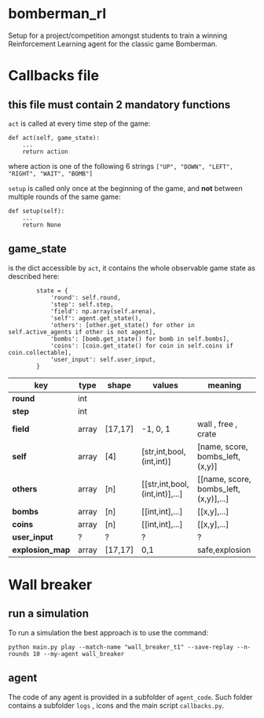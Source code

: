 # bomberman_rl
Setup for a project/competition amongst students to train a winning Reinforcement Learning agent for the classic game Bomberman.


# Callbacks file
## this file must contain 2 mandatory functions
`act` is called at every time step of the game:
```
def act(self, game_state):
    ...
    return action
```
where action is one of the following 6 strings
`["UP", "DOWN", "LEFT", "RIGHT", "WAIT", "BOMB"] `



`setup` is called only once at the beginning of the game, and **not** between multiple rounds of the same game:
```
def setup(self):
    ...
    return None
```

## game_state
is the dict accessible by `act`, it contains the whole observable game state as described here:

```
        state = {
            'round': self.round,
            'step': self.step,
            'field': np.array(self.arena),
            'self': agent.get_state(),
            'others': [other.get_state() for other in self.active_agents if other is not agent],
            'bombs': [bomb.get_state() for bomb in self.bombs],
            'coins': [coin.get_state() for coin in self.coins if coin.collectable],
            'user_input': self.user_input,
        }
```

| key               | **type** | **shape** | **values**                     | **meaning**                            |
|-------------------|----------|-----------|--------------------------------|----------------------------------------|
| **round**         | int      |           |                                |                                        |
| **step**          | int      |           |                                |                                        |
| **field**         | array    | [17,17]   | -1, 0, 1                       | wall , free , crate                    |
| **self**          | array    | [4]       | [str,int,bool,(int,int)]       | [name, score, bombs_left, (x,y)]       |
| **others**        | array    | [n]       | [[str,int,bool,(int,int)],...] | [[name, score, bombs_left, (x,y)],...] |
| **bombs**         | array    | [n]       | [[int,int],...]                | [[x,y],...]                            |
| **coins**         | array    | [n]       | [[int,int],...]                | [[x,y],...]                            |
| **user_input**    | ?        | ?         | ?                              | ?                                      |
| **explosion_map** | array    | [17,17]   | 0,1                            | safe,explosion                         |


# Wall breaker
## run a simulation
To run a simulation the best approach is to use the command:
```
python main.py play --match-name "wall_breaker_t1" --save-replay --n-rounds 10 --my-agent wall_breaker
```
## agent

The code of any agent is provided in a subfolder of `agent_code`.
Such folder contains a subfolder `logs` , icons and the main script `callbacks.py`.

